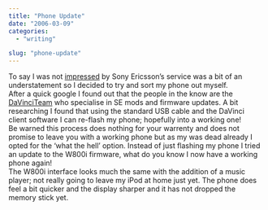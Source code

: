 ```yaml
---
title: "Phone Update"
date: "2006-03-09"
categories: 
  - "writing"

slug: "phone-update"
---
```


To say I was not [impressed](http://www.shibbyonline.co.uk/2006/03/07/se-can-kiss-my-ass/) by Sony Ericsson’s service was a bit of an understatement so I decided to try and sort my phone out myself.  
After a quick google I found out that the people in the know are the [DaVinciTeam](http://davinciteam.com/) who specialise in SE mods and firmware updates. A bit researching I found that using the standard USB cable and the DaVinci client software I can re-flash my phone; hopefully into a working one!  
Be warned this process does nothing for your warrenty and does not promise to leave you with a working phone but as my was dead already I opted for the ‘what the hell’ option. Instead of just flashing my phone I tried an update to the W800i firmware, what do you know I now have a working phone again!  
The W800i interface looks much the same with the addition of a music player; not really going to leave my iPod at home just yet. The phone does feel a bit quicker and the display sharper and it has not dropped the memory stick yet.

